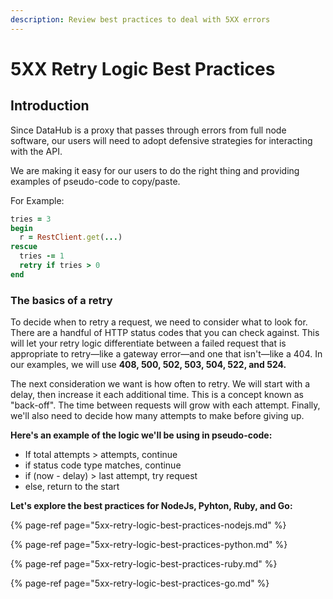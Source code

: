 ```yaml
---
description: Review best practices to deal with 5XX errors
---
```


# 5XX Retry Logic Best Practices

## Introduction

Since DataHub is a proxy that passes through errors from full node software, our users will need to adopt defensive strategies for interacting with the API.  
  
We are making it easy for our users to do the right thing and providing examples of pseudo-code to copy/paste.  
  
For Example:

```ruby
tries = 3
begin
  r = RestClient.get(...)
rescue
  tries -= 1
  retry if tries > 0
end
```

### **The basics of a retry**

To decide when to retry a request, we need to consider what to look for. There are a handful of HTTP status codes that you can check against. This will let your retry logic differentiate between a failed request that is appropriate to retry—like a gateway error—and one that isn't—like a 404. In our examples, we will use **408, 500, 502, 503, 504, 522, and 524.**

The next consideration we want is how often to retry. We will start with a delay, then increase it each additional time. This is a concept known as "back-off". The time between requests will grow with each attempt. Finally, we'll also need to decide how many attempts to make before giving up.

**Here's an example of the logic we'll be using in pseudo-code:**

* If total attempts &gt; attempts, continue
* if status code type matches, continue
* if \(now - delay\) &gt; last attempt, try request
* else, return to the start

**Let's explore the best practices for NodeJs, Pyhton, Ruby, and Go:** 

{% page-ref page="5xx-retry-logic-best-practices-nodejs.md" %}

{% page-ref page="5xx-retry-logic-best-practices-python.md" %}

{% page-ref page="5xx-retry-logic-best-practices-ruby.md" %}

{% page-ref page="5xx-retry-logic-best-practices-go.md" %}



